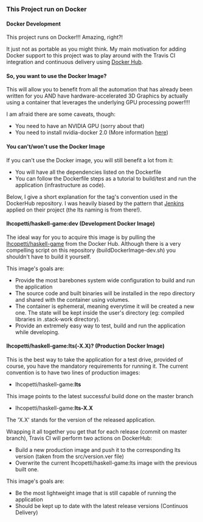### This Project run on Docker

#### Docker Development

This project runs on Docker!!! Amazing, right?!

It just not as portable as you might think. My main motivation for adding Docker support to this project was to play around with the Travis CI integration and continuous delivery using [Docker Hub](https://hub.docker.com/r/lhcopetti/haskell-game/tags/).

#### So, you want to use the Docker Image?

This will allow you to benefit from all the automation that has already been written for you AND have hardware-accelerated 3D Graphics by actually using a container that leverages the underlying GPU processing power!!!!

I am afraid there are some caveats, though:

* You need to have an NVIDIA GPU (sorry about that)
* You need to install nvidia-docker 2.0 (More information [here](https://github.com/nvidia/nvidia-docker/wiki/Installation-(version-2.0)))

#### You can't/won't use the Docker Image

If you can't use the Docker image, you will still benefit a lot from it:

* You will have all the dependencies listed on the Dockerfile
* You can follow the Dockerfile steps as a tutorial to build/test and run the application (infrastructure as code).


Below, I give a short explanation for the tag's convention used in the DockerHub repository. I was heavily biased by the pattern that [Jenkins](https://hub.docker.com/r/jenkins/jenkins/tags/) applied on their project (the lts naming is from there!).

#### lhcopetti/haskell-game:dev (Development Docker Image)

The ideal way for you to acquire this image is by pulling the [lhcopetti/haskell-game](https://hub.docker.com/r/lhcopetti/haskell-game/) from the Docker Hub. 
Although there is a very compelling script on this repository (buildDockerImage-dev.sh) you shouldn't have to build it yourself.

This image's goals are:

- Provide the most barebones system wide configuration to build and run the application
- The source code and built binaries will be installed in the repo directory and shared with the container using volumes.
- The container is ephemeral, meaning everytime it will be created a new one. The state will be kept inside the user's directory (eg: compiled libraries in .stack-work directory).
- Provide an extremely easy way to test, build and run the application while developing.


#### lhcopetti/haskell-game:lts(-X.X)? (Production Docker Image)

This is the best way to take the application for a test drive, provided of course, you have the mandatory requirements for running it. 
The current convention is to have two lines of production images:

- lhcopetti/haskell-game:**lts**

This image points to the latest successful build done on the master branch

* lhcopetti/haskell-game:**lts-X.X**

The 'X.X' stands for the version of the released application. 

Wrapping it all together you get that for each release (commit on master branch), Travis CI will perform two actions on DockerHub:

- Build a new production image and push it to the corresponding lts version (taken from the src/version.ver file)
- Overwrite the current lhcopetti/haskell-game:lts image with the previous built one.

This image's goals are:

- Be the most lightweight image that is still capable of running the application
- Should be kept up to date with the latest release versions (Continuos Delivery)